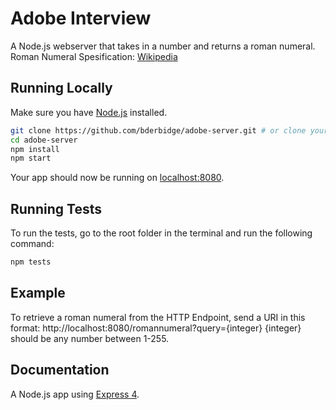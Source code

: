 # Adobe Interview

A Node.js webserver that takes in a number and returns a roman numeral. 
Roman Numeral Spesification: [Wikipedia](https://en.wikipedia.org/wiki/Roman_numerals)

## Running Locally

Make sure you have [Node.js](http://nodejs.org/) installed.
```sh
git clone https://github.com/bderbidge/adobe-server.git # or clone your own fork
cd adobe-server
npm install
npm start
```

Your app should now be running on [localhost:8080](http://localhost:8080/).

## Running Tests

To run the tests, go to the root folder in the terminal and run the following command:
```sh
npm tests
``` 

## Example

To retrieve a roman numeral from the HTTP Endpoint, send a URI in this format: 
http://localhost:8080/romannumeral?query={integer} 
{integer} should be any number between 1-255.

## Documentation

A Node.js app using [Express 4](http://expressjs.com/).
